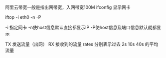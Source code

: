 阿里云带宽一般是指出网带宽，入网带宽100M
ifconfig 显示网卡

iftop -i eth0 -n -P

-i 指定网卡
-n使host信息默认直接都显示IP
-P使host信息及端口信息默认就都显示

TX 发送流量（出网）
RX 接收到的流量
rates 分别表示过去 2s 10s 40s 的平均流量
